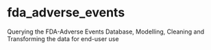 # fda_adverse_events
Querying the FDA-Adverse Events Database, Modelling, Cleaning and Transforming the data for end-user use
